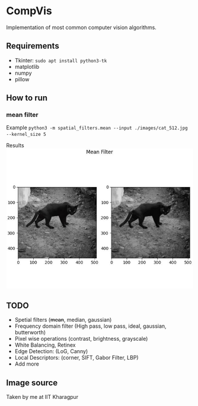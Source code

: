 # CompVis
Implementation of most common computer vision algorithms.

## Requirements
* Tkinter: ``sudo apt install python3-tk``
* matplotlib
* numpy
* pillow

## How to run

### mean filter
Example
``python3 -m spatial_filters.mean --input ./images/cat_512.jpg --kernel_size 5``

Results
![Result of mean filter](./results/mean_result.jpg)

## TODO
* Spetial filters (~~mean~~, median, gaussian)
* Frequency domain filter (High pass, low pass, ideal, gaussian, butterworth)
* Pixel wise operations (contrast, brightness, grayscale)
* White Balancing, Retinex
* Edge Detection: (LoG, Canny)
* Local Descriptors: (corner, SIFT, Gabor Filter, LBP)
* Add more


## Image source
Taken by me at IIT Kharagpur
